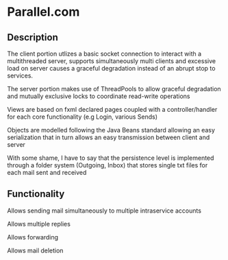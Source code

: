 # Parallel.com

## Description

The client portion utlizes a basic socket connection to interact with a multithreaded server, supports simultaneously multi clients and excessive load on server causes a graceful degradation instead of an abrupt stop to services.

The server portion makes use of ThreadPools to allow graceful degradation and mutually exclusive locks to coordinate read-write operations

Views are based on fxml declared pages coupled with a controller/handler for each core functionality (e.g Login, various Sends)

Objects are modelled following the Java Beans standard allowing an easy serialization that in turn allows an easy transmission between client and server

With some shame, I have to say that the persistence level is implemented through a folder system (Outgoing, Inbox) that stores single txt files for each mail sent and received

## Functionality

Allows sending mail simultaneously to multiple intraservice accounts

Allows multiple replies

Allows forwarding

Allows mail deletion
